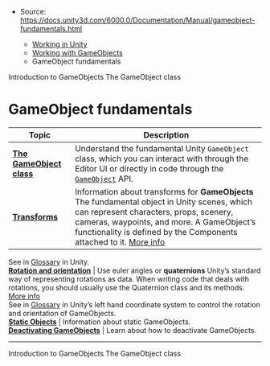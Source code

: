 * Source: https://docs.unity3d.com/6000.0/Documentation/Manual/gameobject-fundamentals.html

  * [Working in Unity](https://docs.unity3d.com/6000.0/Documentation/Manual/working-in-unity.html)
  * [Working with GameObjects](https://docs.unity3d.com/6000.0/Documentation/Manual/working-with-gameobjects.html)
  * GameObject fundamentals


[](https://docs.unity3d.com/6000.0/Documentation/Manual/GameObjects.html)
Introduction to GameObjects
[](https://docs.unity3d.com/6000.0/Documentation/Manual/class-GameObject.html)
The GameObject class
# GameObject fundamentals
**Topic** | **Description**  
---|---  
**[The GameObject class](https://docs.unity3d.com/6000.0/Documentation/Manual/class-GameObject.html)** | Understand the fundamental Unity `GameObject` class, which you can interact with through the Editor UI or directly in code through the [`GameObject`](https://docs.unity3d.com/6000.0/Documentation/ScriptReference/GameObject.html) API.  
**[Transforms](https://docs.unity3d.com/6000.0/Documentation/Manual/class-Transform.html)** | Information about transforms for **GameObjects** The fundamental object in Unity scenes, which can represent characters, props, scenery, cameras, waypoints, and more. A GameObject’s functionality is defined by the Components attached to it. [More info](https://docs.unity3d.com/6000.0/Documentation/Manual/class-GameObject.html)  
See in [Glossary](https://docs.unity3d.com/6000.0/Documentation/Manual/Glossary.html#GameObject) in Unity.  
**[Rotation and orientation](https://docs.unity3d.com/6000.0/Documentation/Manual/rotation-orientation.html)** | Use euler angles or **quaternions** Unity’s standard way of representing rotations as data. When writing code that deals with rotations, you should usually use the Quaternion class and its methods. [More info](https://docs.unity3d.com/6000.0/Documentation/Manual/QuaternionAndEulerRotationsInUnity.html)  
See in [Glossary](https://docs.unity3d.com/6000.0/Documentation/Manual/Glossary.html#Quaternion) in Unity’s left hand coordinate system to control the rotation and orientation of GameObjects.  
**[Static Objects](https://docs.unity3d.com/6000.0/Documentation/Manual/StaticObjects.html)** | Information about static GameObjects.  
**[Deactivating GameObjects](https://docs.unity3d.com/6000.0/Documentation/Manual/DeactivatingGameObjects.html)** | Learn about how to deactivate GameObjects.  
* * *
[](https://docs.unity3d.com/6000.0/Documentation/Manual/GameObjects.html)
Introduction to GameObjects
[](https://docs.unity3d.com/6000.0/Documentation/Manual/class-GameObject.html)
The GameObject class
